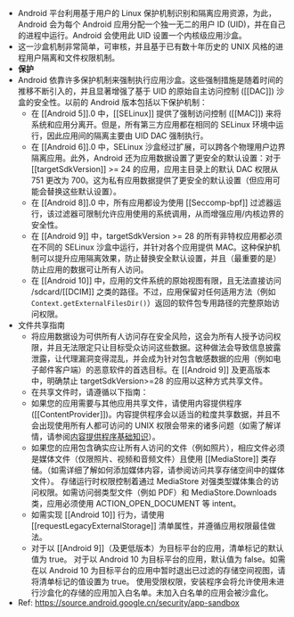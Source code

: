 - Android 平台利用基于用户的 Linux 保护机制识别和隔离应用资源，为此，Android 会为每个 Android 应用分配一个独一无二的用户 ID (UID)，并在自己的进程中运行。Android 会使用此 UID 设置一个内核级应用沙盒。
- 这一沙盒机制非常简单，可审核，并且基于已有数十年历史的 UNIX 风格的进程用户隔离和文件权限机制。
- **保护**
- Android 依靠许多保护机制来强制执行应用沙盒。这些强制措施是随着时间的推移不断引入的，并且显著增强了基于 UID 的原始自主访问控制 ([[DAC]]) 沙盒的安全性。以前的 Android 版本包括以下保护机制：
	- 在 [[Android 5]].0 中，[[SELinux]] 提供了强制访问控制 ([[MAC]]) 来将系统和应用分离开。但是，所有第三方应用都在相同的 SELinux 环境中运行，因此应用间的隔离主要由 UID DAC 强制执行。
	- 在 [[Android 6]].0 中，SELinux 沙盒经过扩展，可以跨各个物理用户边界隔离应用。此外，Android 还为应用数据设置了更安全的默认设置：对于 [[targetSdkVersion]] >= 24 的应用，应用主目录上的默认 DAC 权限从 751 更改为 700。这为私有应用数据提供了更安全的默认设置（但应用可能会替换这些默认设置）。
	- 在 [[Android 8]].0 中，所有应用都设为使用 [[Seccomp-bpf]] 过滤器运行，该过滤器可限制允许应用使用的系统调用，从而增强应用/内核边界的安全性。
	- 在 [[Android 9]] 中，targetSdkVersion >= 28 的所有非特权应用都必须在不同的 SELinux 沙盒中运行，并针对各个应用提供 MAC。这种保护机制可以提升应用隔离效果，防止替换安全默认设置，并且（最重要的是）防止应用的数据可让所有人访问。
	- 在 [[Android 10]] 中，应用的文件系统的原始视图有限，且无法直接访问 /sdcard/[[DCIM]] 之类的路径。不过，应用保留对任何适用方法（例如 `Context.getExternalFilesDir()`）返回的软件包专用路径的完整原始访问权限。
- 文件共享指南
	- 将应用数据设为可供所有人访问存在安全风险，这会为所有人授予访问权限，并且无法限定只让目标受众访问这些数据。这种做法会导致信息披露泄露，让代理漏洞变得混乱，并会成为针对包含敏感数据的应用（例如电子邮件客户端）的恶意软件的首选目标。在 [[Android 9]] 及更高版本中，明确禁止 targetSdkVersion>=28 的应用以这种方式共享文件。
	- 在共享文件时，请遵循以下指南：
	- 如果您的应用需要与其他应用共享文件，请使用内容提供程序([[ContentProvider]])。内容提供程序会以适当的粒度共享数据，并且不会出现使用所有人都可访问的 UNIX 权限会带来的诸多问题（如需了解详情，请参阅[内容提供程序基础知识](https://developer.android.google.cn/guide/topics/providers/content-provider-basics.html)）。
	- 如果您的应用包含确实应让所有人访问的文件（例如照片），相应文件必须是媒体文件（仅限照片、视频和音频文件）且使用 [[MediaStore]] 类存储。（如需详细了解如何添加媒体内容，请参阅访问共享存储空间中的媒体文件）。
	  存储运行时权限控制着通过 MediaStore 对强类型媒体集合的访问权限。如需访问弱类型文件（例如 PDF）和 MediaStore.Downloads 类，应用必须使用 ACTION_OPEN_DOCUMENT 等 intent。
	- 如需实现 [[Android 10]] 行为，请使用 [[requestLegacyExternalStorage]] 清单属性，并遵循应用权限最佳做法。
	- 对于以 [[Android 9]]（及更低版本）为目标平台的应用，清单标记的默认值为 true。
	  对于以 Android 10 为目标平台的应用，默认值为 false。如需在以 Android 10 为目标平台的应用中暂时退出已过滤的存储空间视图，请将清单标记的值设置为 true。
	  使用受限权限，安装程序会将允许使用未进行沙盒化的存储的应用加入白名单。未加入白名单的应用会被沙盒化。
- Ref: https://source.android.google.cn/security/app-sandbox